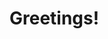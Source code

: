 
# <p aling="center">Greetings!</p>

<!-- <p class="var">bar</p>

<p style="col:red">s</p>

<?php ( 1 === 1 ) ? print 'true' : print 'false'; ?>

<table><tr><td>
<pre>
**Hello**,

_world_.
</pre>
</td></tr></table>

<!DOCTYPE html>

My name is Heitor Brotto and I'm a 

>  🤓

<p align="center"> undergrad</p>

### Nature

Read me.

### **Introduction**

Lists, items, subsections, tables, TeX

* Item ***1***
* **Item** 2
   * *Item* 2.1

`#0969DA`

`#ffffff`
   
### Subsection
   
Paragraph, some chunk of text, with some elements being *italic*, **bold**, ***italic-bold***.

> Spaced chunk of text, *italic*, **bold**, ***italic-bold***. (the name for that is comment))

>> Double spaced chunk of text, *italic*, **bold**, ***italic-bold***.

| first | second |
|---|---|
| 1 | 2 |

### Suport for TeX?

$f(x)=x^2$

$\symit{\left.\left.\sum\right(a_i\right)_i^n}$

> Oh! Apparently `.md` does suport some form of LaTeX equations,

### R

The **R**, language.

~~~Rmd
```{r}
   cat(1)
```
~~~

<table><tr><td>

foo

</td></tr></table>

<div><a href="bar">

*foo*

</a></div>

### Miscelanious

> [!NOTE]
> Useful information that users should know, even when skimming content.

### Had previous experience with:
[![Experience](https://skillicons.dev/icons?i=html,css,bootstrap,js,c,cs,mysql,php,arduino,java,py,r,latex,octave,git&perline=4)](https://skillicons.dev)

### Most used/liked rn:
[![Enjoyer](https://skillicons.dev/icons?i=r,latex,git&perline=4)](https://skillicons.dev)

### *Conclusion*

`.md` is great.

$$\textrm{foo}$$

$$\text{asd}$$

$$\sum\limits_{i=1}^{n}$$

$$\symit{\Sigma \sum \Theta \Phi}$$

$$\Sigma \sum \Theta \Phi$$

lorem ipsum
 
$\large{\textsf{lorem ipsum}}$

-->
